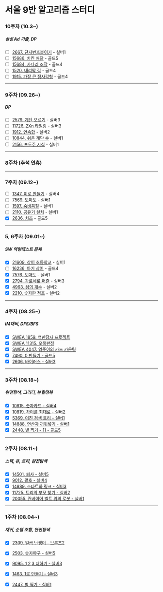 # 서울 9반 알고리즘 스터디

### 10주차 (10.3~)
##### 삼성 Ad 기출, DP
- [ ] [2667. 단지번호붙이기](https://www.acmicpc.net/problem/2667) - 실버1
- [ ] [15686. 치킨 배달](https://www.acmicpc.net/problem/15686) - 골드5
- [ ] [15684. 사다리 조작](https://www.acmicpc.net/problem/15684) - 골드4
- [ ] [1520. 내리막 길](https://www.acmicpc.net/problem/1520) - 골드4
- [ ] [1915. 가장 큰 정사각형](https://www.acmicpc.net/problem/1915) - 골드4

-----------------

### 9주차 (09.26~)
##### DP
- [ ] [2579. 계단 오르기](https://www.acmicpc.net/problem/2579) - 실버3
- [ ] [11726. 2Xn 타일링](https://www.acmicpc.net/problem/11726) - 실버3
- [ ] [1912. 연속합](https://www.acmicpc.net/problem/1912) - 실버2
- [ ] [10844. 쉬운 계단 수](https://www.acmicpc.net/problem/10844) - 실버1
- [ ] [2156. 포도주 시식](https://www.acmicpc.net/problem/2156) - 실버1

------------------
### 8주차 (추석 연휴)

------------------

### 7주차 (09.12~)
- [ ] [1347. 미로 만들기](https://www.acmicpc.net/problem/1347) - 실버4
- [ ] [7569. 토마토](https://www.acmicpc.net/problem/7569) - 실버1
- [ ] [1597. 숨바꼭질](https://www.acmicpc.net/problem/1697) - 실버1
- [ ] [2110. 공유기 설치](https://www.acmicpc.net/problem/2110) - 실버1
- [X] [2636. 치즈](https://www.acmicpc.net/problem/2636) - 골드5

-----------------

### 5, 6주차 (09.01~)
##### SW 역량테스트 문제
- [X] [21609. 상어 초등학교](https://www.acmicpc.net/problem/21608) - 실버1
- [ ] [16236. 아기 상어](https://www.acmicpc.net/problem/16236) - 골드4
- [X] [7576. 토마토](https://www.acmicpc.net/problem/7576) - 실버1
- [X] [2794. 가로세로 퍼즐](https://www.acmicpc.net/problem/2784) - 실버3
- [X] [4963. 섬의 개수](https://www.acmicpc.net/problem/4963) - 실버2
- [X] [2210. 숫자판 점프](https://www.acmicpc.net/problem/2210) - 실버2

------------------

### 4주차 (08.25~)
##### IM대비, DFS/BFS
- [X] [SWEA 1859. 백만장자 프로젝트](https://swexpertacademy.com/main/code/problem/problemDetail.do?contestProbId=AV5LrsUaDxcDFAXc&categoryId=AV5LrsUaDxcDFAXc&categoryType=CODE&problemTitle=1859&orderBy=FIRST_REG_DATETIME&selectCodeLang=ALL&select-1=&pageSize=10&pageIndex=1&&&&&&&&&)
- [X] [SWEA 11315. 오목판정](https://swexpertacademy.com/main/code/problem/problemDetail.do?contestProbId=AXaSUPYqPYMDFASQ&categoryId=AXaSUPYqPYMDFASQ&categoryType=CODE&problemTitle=1315&orderBy=FIRST_REG_DATETIME&selectCodeLang=ALL&select-1=&pageSize=10&pageIndex=1)
- [X] [SWEA 4047. 영준이의 카드 카운팅](https://swexpertacademy.com/main/code/problem/problemDetail.do?contestProbId=AWIsY84KEPMDFAWN&categoryId=AWIsY84KEPMDFAWN&categoryType=CODE&problemTitle=4047&orderBy=FIRST_REG_DATETIME&selectCodeLang=ALL&select-1=&pageSize=10&pageIndex=1)
- [X] [7490. 0 만들기 - 골드5](https://www.acmicpc.net/problem/7490)
- [X] [2606. 바이러스 - 실버3](https://www.acmicpc.net/problem/2606)
------------------

### 3주차 (08.18~)
##### 완전탐색, 그리디, 분할정복
- [X] [10815. 숫자카드 - 실버4](https://www.acmicpc.net/problem/10815)
- [X] [10819. 차이를 최대로 - 실버2](https://www.acmicpc.net/problem/10819)
- [X] [5369. 이진 검색 트리 - 실버1](https://www.acmicpc.net/problem/5639)
- [X] [14888. 연산자 끼워넣기 - 실버1](https://www.acmicpc.net/problem/14888)
- [X] [2448. 별 찍기 - 11 - 골드5](https://www.acmicpc.net/problem/2448)

------------------

### 2주차 (08.11~)
##### 스택, 큐, 트리, 완전탐색
- [X] [14501. 퇴사 - 실버5](https://www.acmicpc.net/problem/14501)
- [X] [9012. 괄호 - 실버4](https://www.acmicpc.net/problem/9012)
- [X] [14889. 스타트와 링크 - 실버3](https://www.acmicpc.net/problem/14889)
- [X] [11725. 트리의 부모 찾기 - 실버2](https://www.acmicpc.net/problem/11725)
- [X] [20055. 컨베이어 벨트 위의 로봇 - 실버1](https://www.acmicpc.net/problem/20055)

------------------

### 1주차 (08.04~)
##### 재귀, 순열 조합, 완전탐색
- [X] [2309. 일곱 난쟁이 - 브론즈2](https://www.acmicpc.net/problem/2309)
- [X] [2503. 숫자야구 - 실버5](https://www.acmicpc.net/problem/2309)
- [X] [9095. 1,2,3 더하기 - 실버3](https://www.acmicpc.net/problem/9095)
- [X] [1463. 1로 만들기 - 실버3](https://www.acmicpc.net/problem/1463)
- [X] [2447. 별 찍기 - 실버1](https://www.acmicpc.net/problem/2447)

